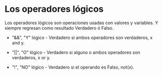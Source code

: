 # Los operadores lógicos

Los operadores lógicos son operaciones usadas con valores y variables. Y siempre regresan como resultado Verdadero ó Falso.


* "&&", "Y" lógico - Verdadero si ambos operadores son verdaderos, x and y.

* "||", "O" lógico - Verdadero si alguno o ambos operadores son verdaderos, x or y.

* "!", "NO" lógico - Verdadero si el operando es Falso, not(x).
